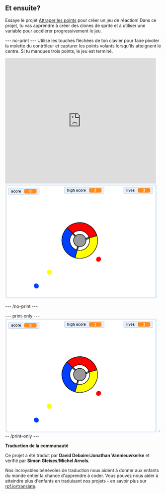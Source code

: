 ## Et ensuite?

Essaye le projet [Attraper les points](https://projects.raspberrypi.org/fr-FR/projects/catch-the-dots?utm_source=pathway&utm_medium=whatnext&utm_campaign=projects) pour créer un jeu de réaction! Dans ce projet, tu vas apprendre à créer des clones de sprite et à utiliser une variable pour accélérer progressivement le jeu.

--- no-print --- Utilise les touches fléchées de ton clavier pour faire pivoter la molette du contrôleur et capturer les points volants lorsqu'ils atteignent le centre. Si tu manques trois points, le jeu est terminé.

<div class="scratch-preview">
  <iframe allowtransparency="true" width="485" height="402" src="https://scratch.mit.edu/projects/embed/252923761/?autostart=false" frameborder="0" scrolling="no"></iframe>
  <img src="images/dots-final.png">
</div>

--- /no-print ---

--- print-only --- ![Dots screenshot](images/dots-final.png) --- /print-only ---


**Traduction de la communauté**

Ce projet a été traduit par **David Debaire**/**Jonathan Vannieuwkerke** et vérifié par **Simon Gleises**/**Michel Arnols**.

Nos incroyables bénévoles de traduction nous aident à donner aux enfants du monde entier la chance d'apprendre à coder. Vous pouvez nous aider à atteindre plus d'enfants en traduisant nos projets - en savoir plus sur [rpf.io/translate](https://rpf.io/translate).